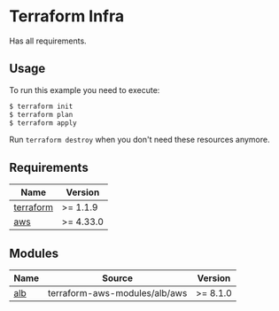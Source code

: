 # Terraform Infra

Has all requirements.

## Usage

To run this example you need to execute:

```bash
$ terraform init
$ terraform plan
$ terraform apply
```

Run `terraform destroy` when you don't need these resources anymore.

<!-- BEGINNING OF PRE-COMMIT-TERRAFORM DOCS HOOK -->
## Requirements

| Name | Version |
|------|---------|
| <a name="requirement_terraform"></a> [terraform](#requirement\_terraform) | >= 1.1.9 |
| <a name="requirement_aws"></a> [aws](#requirement\_aws) | >= 4.33.0 |

## Modules

| Name | Source | Version |
|------|--------|---------|
| <a name="module_alb"></a> [alb](#module\_alb) | terraform-aws-modules/alb/aws | >= 8.1.0 |
<!-- END OF PRE-COMMIT-TERRAFORM DOCS HOOK -->
